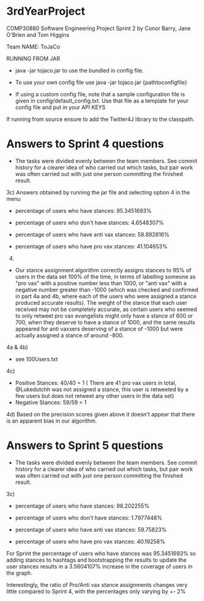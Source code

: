 # 3rdYearProject
COMP30880 Software Engineering Project Sprint 2 by Conor Barry, Jane O'Brien and Tom Higgins

Team NAME: ToJaCo

RUNNING FROM JAR

- java -jar tojaco.jar to use the bundled in config file.
- To use your own config file use java -jar tojaco.jar {pathtoconfigfile}

- If using a custom config file, note that a sample configuration file is given in config/default_config.txt. Use that file as a template for your config file
  and put in your API KEYS

If running from source ensure to add the Twitter4J library to the classpath.

# Answers to Sprint 4 questions 

- The tasks were divided evenly between the team members. See commit history for a clearer idea of who carried out which tasks, but pair work was often carried out with just one person committing the finished result.

3c)
Answers obtained by running the jar file and selecting option 4 in the menu

- percentage of users who have stances: 95.3451693% 
- percentage of users who don't have stances: 4.6548307%

- percentage of users who have anti vax stances: 58.892816%
- percentage of users who have pro vax stances: 41.104653%

4) 
- Our stance assignment algorithm correctly assigns stances to 95% of users in the data set 100% of the time, in terms of labelling someone as "pro vax" with a positive number less than 1000, or "anti vax" with a negative number greater than -1000 (which was checked and confirmed in part 4a and 4b, where each of the users who were assigned a stance produced accurate results). The weight of the stance that each user received may not be completely accurate, as certain users who seemed to only retweet pro vax evangelists might only have a stance of 600 or 700, when they deserve to have a stance of 1000, and the same results appeared for anti vaxxers deserving of a stance of -1000 but were actually assigned a stance of around -800.

4a & 4b) 
- see 100Users.txt

4c) 
- Positive Stances: 40/40 = 1 ( There are 41 pro vax users in total, @Lukedutchh was not assigned a stance, this user is retweeted by a few users but does not retweet any other users in the data set)
- Negative Stances: 59/59 = 1


4d) Based on the precision scores given above it doesn't appear that there is an apparent bias in our algorithm. 

# Answers to Sprint 5 questions

- The tasks were divided evenly between the team members. See commit history for a clearer idea of who carried out which tasks, but pair work was often carried out with just one person committing the finished result.

3c)

- percentage of users who have stances: 98.202255%
- percentage of users who don't have stances: 1.7977448%

- percentage of users who have anti vax stances: 59.75823%
- percentage of users who have pro vax stances: 40.19258%

For Sprint the percentage of users who have stances was  95.3451693% so adding stances to hashtags and bootstrapping the results to update the user stances results in a 3.5604107% increase in the coverage of users in the graph.

Interestingly, the ratio of Pro/Anti vax stance assignments changes very little compared to Sprint 4, with the percentages only varying by +- 2%